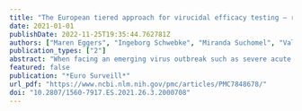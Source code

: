 ```yaml
---
title: "The European tiered approach for virucidal efficacy testing – rationale for rapidly selecting disinfectants against emerging and re-emerging viral diseases"
date: 2021-01-01
publishDate: 2022-11-25T19:35:44.762781Z
authors: ["Maren Eggers", "Ingeborg Schwebke", "Miranda Suchomel", "Valerie Fotheringham", "Jürgen Gebel", "Bernhard Meyer", "Graziella Morace", "Hans Joachim Roedger", "Christine Roques", "Pilar Visa", "Katrin Steinhauer"]
publication_types: ["2"]
abstract: "When facing an emerging virus outbreak such as severe acute respiratory syndrome coronavirus 2 (SARS-CoV-2), a quick reaction time is key to control the spread. It takes time to develop antivirals and vaccines, and implement vaccination campaigns. Therefore, preventive measures such as rapid isolation of cases and identification and early quarantine of cases’ close contacts—as well as masks, physical distancing, hand hygiene, surface disinfection and air control—are crucial to reduce the risk of transmission. In this context, disinfectants and antiseptics with proven efficacy against the outbreak virus should be used. However, biocidal formulations are quite complex and may include auxiliary substances such as surfactants or emollients in addition to active substances. In order to evaluate disinfectants’ efficacy objectively, meaningful efficacy data are needed. Therefore, the European Committee for Standardisation technical committee 216 ‘Chemical disinfectants and antiseptics’ Working Group 1 (medical area) has developed standards for efficacy testing. The European tiered approach grades the virucidal efficacy in three levels, with corresponding marker test viruses. In the case of SARS-CoV-2, disinfectants with proven activity against vaccinia virus, the marker virus for the European claim ‘active against enveloped viruses’, should be used to ensure effective hygiene procedures to control the pandemic."
featured: false
publication: "*Euro Surveill*"
url_pdf: "https://www.ncbi.nlm.nih.gov/pmc/articles/PMC7848678/"
doi: "10.2807/1560-7917.ES.2021.26.3.2000708"
---
```


